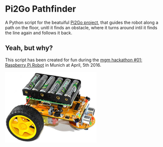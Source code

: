

# Pi2Go Pathfinder
A Python script for the beatuiful [Pi2Go project](http://4tronix.co.uk/store/index.php?rt=product/product&product_id=400), that guides the robot along a path on the floor, unitl it finds an obstacle, where it turns around intil it finds the line again and follows it back.

## Yeah, but why?
This script has been created for fun during the [mgm hackathon #01: Raspberry Pi Robot](http://www.meetup.com/de-DE/mgm-hackathon/events/228590829/) in Munich at April, 5th 2016.

![Robot](/robot.jpg)
